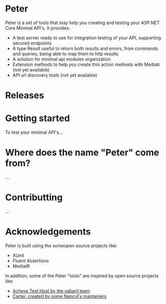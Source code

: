 # Peter

Peter is a set of tools that may help you creating and testing your ASP.NET Core Minimal API's.
It provides:

- A test server ready to use for integration testing of your API, supporting secured endpoints
- A type Result<T> useful to return both results and errors, from commands and queries, being able to map them to http results
- A solution for minimal api modules organization
- Extension methods to help you create thin action methods with Mediatr (not yet available)
- API url discovery tools (not yet available)

# Releases

# Getting started

To test your minimal API's...


# Where does the name "Peter" come from?

...

# Contributting

...

# Acknowledgements

Peter is built using the someopen source projects like:

- XUnit
- Fluent Assertions
- MediatR

In addition, some of the Peter "tools" are inspired by open source projects like:

- [Acheve Test Host by the xabaril team](https://github.com/Xabaril/Acheve.TestHost)
- [Carter, created by some NancyFx mantainers](https://github.com/CarterCommunity/Carter)
